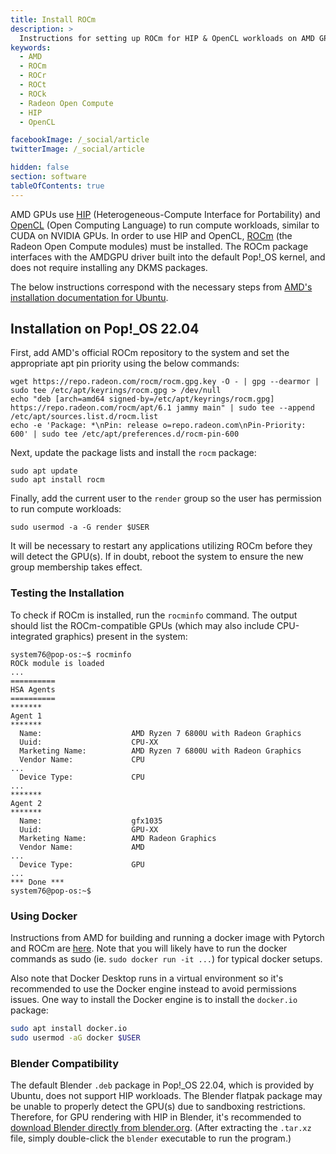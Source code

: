 ```yaml
---
title: Install ROCm
description: >
  Instructions for setting up ROCm for HIP & OpenCL workloads on AMD GPUs
keywords:
  - AMD
  - ROCm
  - ROCr
  - ROCt
  - ROCk
  - Radeon Open Compute
  - HIP
  - OpenCL

facebookImage: /_social/article
twitterImage: /_social/article

hidden: false
section: software
tableOfContents: true
---
```


AMD GPUs use [HIP](https://rocm.docs.amd.com/projects/HIP/en/latest/) (Heterogeneous-Compute Interface for Portability) and [OpenCL](https://www.khronos.org/opencl/) (Open Computing Language) to run compute workloads, similar to CUDA on NVIDIA GPUs. In order to use HIP and OpenCL, [ROCm](https://www.amd.com/en/products/software/rocm.html) (the Radeon Open Compute modules) must be installed. The ROCm package interfaces with the AMDGPU driver built into the default Pop!\_OS kernel, and does not require installing any DKMS packages.

The below instructions correspond with the necessary steps from [AMD's installation documentation for Ubuntu](https://rocm.docs.amd.com/projects/install-on-linux/en/latest/how-to/native-install/ubuntu.html).

## Installation on Pop!\_OS 22.04

First, add AMD's official ROCm repository to the system and set the appropriate apt pin priority using the below commands:

```
wget https://repo.radeon.com/rocm/rocm.gpg.key -O - | gpg --dearmor | sudo tee /etc/apt/keyrings/rocm.gpg > /dev/null
echo "deb [arch=amd64 signed-by=/etc/apt/keyrings/rocm.gpg] https://repo.radeon.com/rocm/apt/6.1 jammy main" | sudo tee --append /etc/apt/sources.list.d/rocm.list
echo -e 'Package: *\nPin: release o=repo.radeon.com\nPin-Priority: 600' | sudo tee /etc/apt/preferences.d/rocm-pin-600
```

Next, update the package lists and install the `rocm` package:

```
sudo apt update
sudo apt install rocm
```

Finally, add the current user to the `render` group so the user has permission to run compute workloads:

```
sudo usermod -a -G render $USER
```

It will be necessary to restart any applications utilizing ROCm before they will detect the GPU(s). If in doubt, reboot the system to ensure the new group membership takes effect.

### Testing the Installation

To check if ROCm is installed, run the `rocminfo` command. The output should list the ROCm-compatible GPUs (which may also include CPU-integrated graphics) present in the system:

```
system76@pop-os:~$ rocminfo
ROCk module is loaded
...        
==========
HSA Agents               
==========               
*******                  
Agent 1                  
*******                  
  Name:                    AMD Ryzen 7 6800U with Radeon Graphics
  Uuid:                    CPU-XX                             
  Marketing Name:          AMD Ryzen 7 6800U with Radeon Graphics
  Vendor Name:             CPU                                
...
  Device Type:             CPU                                
...              
*******
Agent 2                  
*******                  
  Name:                    gfx1035                            
  Uuid:                    GPU-XX                             
  Marketing Name:          AMD Radeon Graphics                
  Vendor Name:             AMD                                
...
  Device Type:             GPU                                
...                        
*** Done ***             
system76@pop-os:~$ 
```

### Using Docker

Instructions from AMD for building and running a docker image with Pytorch and ROCm are [here](https://rocm.docs.amd.com/projects/install-on-linux/en/latest/how-to/3rd-party/pytorch-install.html#using-docker-with-pytorch-pre-installed). Note that you will likely have to run the docker commands as sudo (ie. `sudo docker run -it ...`) for typical docker setups.

Also note that Docker Desktop runs in a virtual environment so it's recommended to use the Docker engine instead to avoid permissions issues. One way to install the Docker engine is to install the `docker.io` package:

```sh
sudo apt install docker.io
sudo usermod -aG docker $USER
```

### Blender Compatibility

The default Blender `.deb` package in Pop!\_OS 22.04, which is provided by Ubuntu, does not support HIP workloads. The Blender flatpak package may be unable to properly detect the GPU(s) due to sandboxing restrictions. Therefore, for GPU rendering with HIP in Blender, it's recommended to [download Blender directly from blender.org](https://www.blender.org/). (After extracting the `.tar.xz` file, simply double-click the `blender` executable to run the program.)
